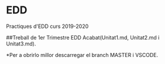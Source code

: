 # EDD
Practiques d'EDD curs 2019-2020

##Treball de 1er Trimestre EDD Acabat(Unitat1.md, Unitat2.md i Unitat3.md). 


*Per a obrirlo millor descarregar el branch MASTER i VSCODE.
